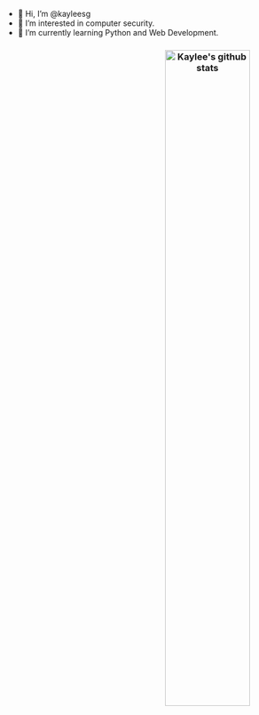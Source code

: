 - 👋 Hi, I’m @kayleesg
- 👀 I’m interested in computer security.
- 🌱 I’m currently learning Python and Web Development.

<h3 align="center">
<a href="https://github.com/kayleesg">
    <img width="55%" align="right" alt="Kaylee's github stats" src="https://github-readme-stats.vercel.app/api?username=kayleesg&count_private=true&theme=buefy&show_icons=true&hide_border=true" />
  </a>
</h3>
